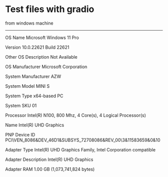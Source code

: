# Test files with gradio


from windows machine

---
OS Name	Microsoft Windows 11 Pro

Version	10.0.22621 Build 22621

Other OS Description 	Not Available

OS Manufacturer	Microsoft Corporation

System Manufacturer	AZW

System Model	MINI S

System Type	x64-based PC

System SKU	01

Processor	Intel(R) N100, 800 Mhz, 4 Core(s), 4 Logical Processor(s)

Name	Intel(R) UHD Graphics

PNP Device ID	PCI\VEN_8086&DEV_46D1&SUBSYS_72708086&REV_00\3&11583659&0&10

Adapter Type	Intel(R) UHD Graphics Family, Intel Corporation compatible

Adapter Description	Intel(R) UHD Graphics

Adapter RAM	1.00 GB (1,073,741,824 bytes)



